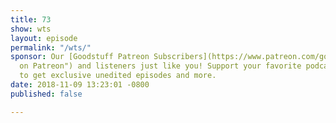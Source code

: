 ```yaml
---
title: 73
show: wts
layout: episode
permalink: "/wts/"
sponsor: Our [Goodstuff Patreon Subscribers](https://www.patreon.com/goodstuff "Goodstuff
  on Patreon") and listeners just like you! Support your favorite podcasts directly
  to get exclusive unedited episodes and more.
date: 2018-11-09 13:23:01 -0800
published: false

---
```

